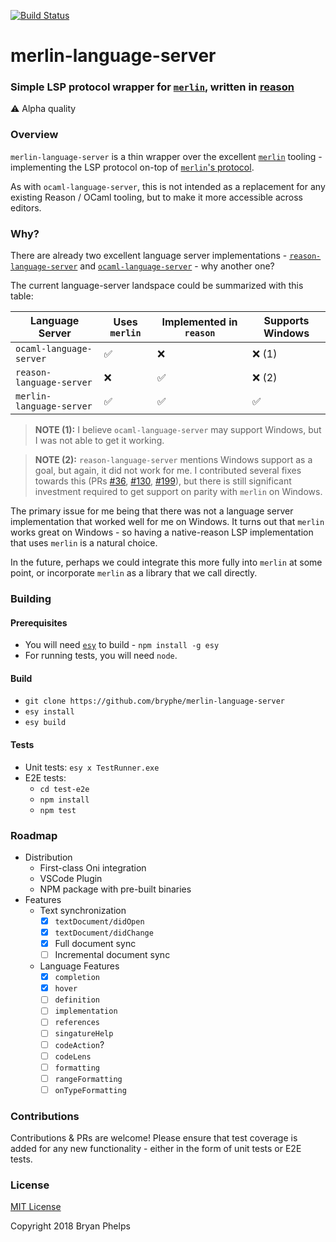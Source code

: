 [![Build Status](https://bryphe.visualstudio.com/merlin-language-server/_apis/build/status/bryphe.merlin-language-server?branchName=master)](https://bryphe.visualstudio.com/merlin-language-server/_build/latest?definitionId=16?branchName=master)

# merlin-language-server
### Simple LSP protocol wrapper for [`merlin`](https://github.com/ocaml/merlin), written in [reason](https://reasonml.github.io/)

:warning: Alpha quality

### Overview

`merlin-language-server` is a thin wrapper over the excellent [`merlin`](https://github.com/ocaml/merlin) tooling - implementing the LSP protocol on-top of [`merlin`'s protocol](TODO). 

As with `ocaml-language-server`, this is not intended as a replacement for any existing Reason / OCaml tooling, but to make it more accessible across editors.

### Why?

There are already two excellent language server implementations - [`reason-language-server`](https://github.com/jaredly/reason-language-server) and [`ocaml-language-server`](https://github.com/freebroccolo/ocaml-language-server) - why another one?

The current language-server landspace could be summarized with this table:

| __Language Server__ | Uses `merlin` | Implemented in `reason` | Supports Windows |
| --- | --- | --- | --- |
| `ocaml-language-server` | :white_check_mark: | :x: | :x: (1) |
| `reason-language-server` | :x: | :white_check_mark: | :x: (2) |
| `merlin-language-server` | :white_check_mark: | :white_check_mark: | :white_check_mark: |

> __NOTE (1):__ I believe `ocaml-language-server` may support Windows, but I was not able to get it working.

> __NOTE (2):__ `reason-language-server` mentions Windows support as a goal, but again, it did not work for me. I contributed several fixes towards this (PRs [#36](https://github.com/jaredly/reason-language-server/pull/36), [#130](https://github.com/jaredly/reason-language-server/pull/130), [#199](https://github.com/jaredly/reason-language-server/pull/199)), but there is still significant investment required to get support on parity with `merlin` on Windows.

The primary issue for me being that there was not a language server implementation that worked well for me on Windows. It turns out that `merlin` works great on Windows - so having a native-reason LSP implementation that uses `merlin` is a natural choice. 

In the future, perhaps we could integrate this more fully into `merlin` at some point, or incorporate `merlin` as a library that we call directly.

### Building

#### Prerequisites

- You will need [`esy`](https://esy.sh) to build - `npm install -g esy`
- For running tests, you will need `node`.

#### Build

- `git clone https://github.com/bryphe/merlin-language-server`
- `esy install`
- `esy build`

#### Tests
- Unit tests: `esy x TestRunner.exe`
- E2E tests: 
    - `cd test-e2e`
    - `npm install`
    - `npm test`

### Roadmap

- Distribution
    - First-class Oni integration
    - VSCode Plugin
    - NPM package with pre-built binaries
- Features
    - Text synchronization
        - [x] `textDocument/didOpen`
        - [x] `textDocument/didChange`
        - [x] Full document sync
        - [ ] Incremental document sync
    - Language Features
        - [x] `completion`
        - [x] `hover`
        - [ ] `definition`
        - [ ] `implementation`
        - [ ] `references`
        - [ ] `singatureHelp`
        - [ ] `codeAction`?
        - [ ] `codeLens`
        - [ ] `formatting`
        - [ ] `rangeFormatting`
        - [ ] `onTypeFormatting`

### Contributions

Contributions & PRs are welcome! Please ensure that test coverage is added for any new functionality - either in the form of unit tests or E2E tests.

### License

[MIT License](LICENSE)

Copyright 2018 Bryan Phelps
